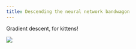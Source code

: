 ```yaml
---
title: Descending the neural network bandwagon
---
```


Gradient descent, for kittens!

![]({{site.baseurl}}/images/2015-07-01/jay_cat.gif)